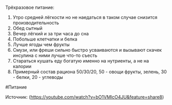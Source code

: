 Трёхразовое питание: 
1. Утро средней лёгкости но не наедаться в таком случае снизится производительность
2. Обед сытный 
3. Вечер лёгкий и за три часа до сна 
4. Побольше клетчатки и белка
5. Лучше ягоды чем фрукты 
6. Смузи, или фреши сильно быстро усваиваются и вызывают скачек инсулина с ними лучше что-то съесть
7. Стараться кушать еду богатую именно на нутриенты, а не на калории
8. Примерный состав рациона 50/30/20, 50 - овощи фрукты, зелень, 30 - белки, 20 - углеводы


#Питание 

Источник: (https://youtube.com/watch?v=bO1VMlcO4JU&feature=share8)